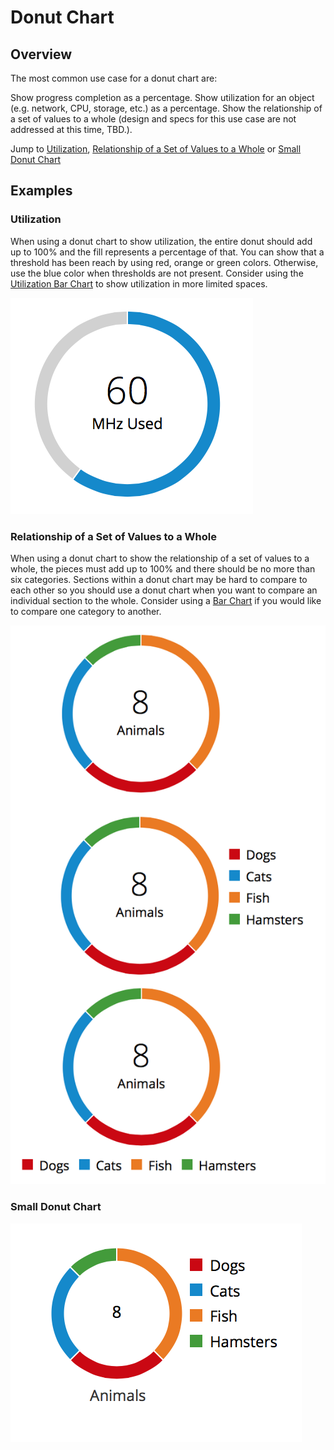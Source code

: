 # Donut Chart

## Overview
The most common use case for a donut chart are:

Show progress completion as a percentage.
Show utilization for an object (e.g. network, CPU, storage, etc.) as a percentage.
Show the relationship of a set of values to a whole (design and specs for this use case are not addressed at this time, TBD.).

Jump to [Utilization](#utilization), [Relationship of a Set of Values to a Whole](#relationship-of-a-set-of-values-to-a-whole) or [Small Donut Chart](#small-donut-chart)

## Examples

### Utilization
When using a donut chart to show utilization, the entire donut should add up to 100% and the fill represents a percentage of that. You can show that a threshold has been reach by using red, orange or green colors. Otherwise, use the blue color when thresholds are not present. Consider using the [Utilization Bar Chart](https://patternfly.org/pattern-library/data-visualization/utilization-bar-chart) to show utilization in more limited spaces.

![donut-chart-example-1](img/donut-chart-example-1.png)

### Relationship of a Set of Values to a Whole
When using a donut chart to show the relationship of a set of values to a whole, the pieces must add up to 100% and there should be no more than six categories. Sections within a donut chart may be hard to compare to each other so you should use a donut chart when you want to compare an individual section to the whole. Consider using a [Bar Chart](https://patternfly.org/pattern-library/data-visualization/bar-chart) if you would like to compare one category to another.

![donut-chart-example-1](img/donut-chart-example-2.png)

### Small Donut Chart
![#donut-chart-example-3](img/donut-chart-example-3.png)

